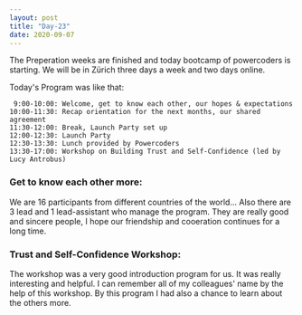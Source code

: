 ```yaml
---
layout: post
title: "Day-23"
date: 2020-09-07
---
```

The Preperation weeks are finished and today bootcamp of powercoders is starting.
We will be in Zürich three days a week and two days online.

Today's Program was like that:

     9:00-10:00: Welcome, get to know each other, our hopes & expectations
    10:00-11:30: Recap orientation for the next months, our shared agreement
    11:30-12:00: Break, Launch Party set up
    12:00-12:30: Launch Party
    12:30-13:30: Lunch provided by Powercoders
    13:30-17:00: Workshop on Building Trust and Self-Confidence (led by Lucy Antrobus)
    
    


<h3> Get to know each other more: </h3>
We are 16 participants from different countries of the world...
Also there are 3 lead and 1 lead-assistant who manage the program.
They are really good and sincere people, I hope our friendship and cooeration continues for a long time.


<h3> Trust and Self-Confidence Workshop: </h3>
The workshop was a very good introduction program for us. It was really interesting and helpful.
I can remember all of my colleagues' name by the help of this workshop. By this program I had also a chance to learn about the others more.

